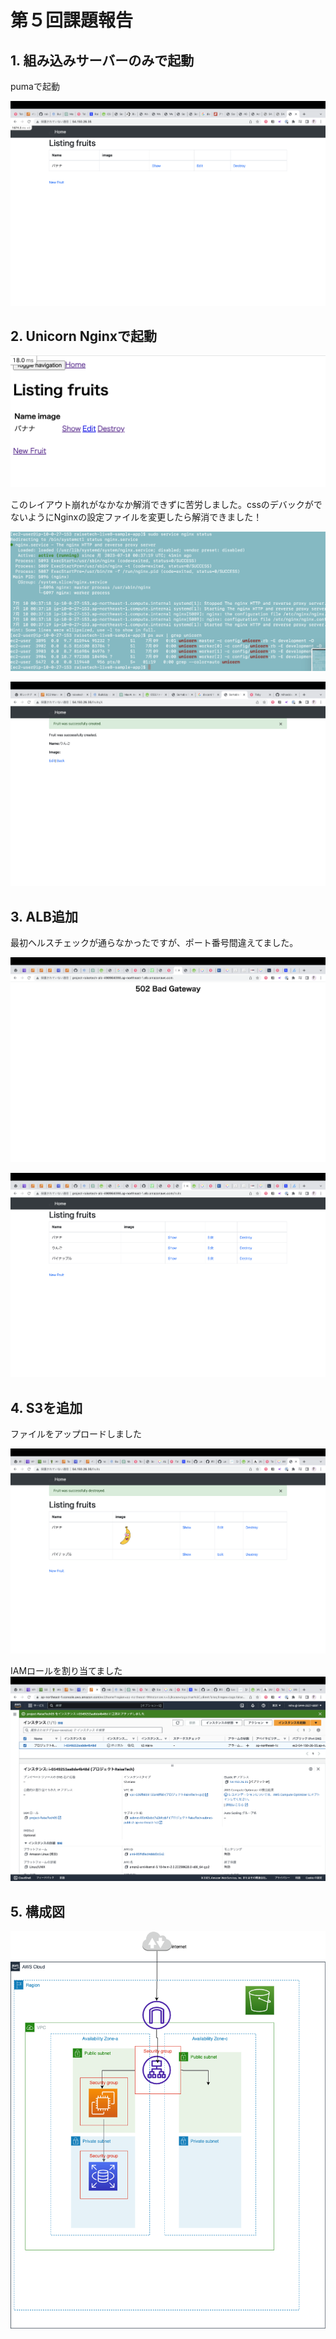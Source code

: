# 第５回課題報告

## 1. 組み込みサーバーのみで起動

pumaで起動　

![puma](images/puma.png)

## 2. Unicorn Nginxで起動

![unicorn-Nginx-error](images/unicorn-Nginx-error.png)

このレイアウト崩れがなかなか解消できずに苦労しました。cssのデバックがでないようにNginxの設定ファイルを変更したら解消できました！

![unicorn-Nginx](images/unicorn-Nginx.png)

![unicorn-Nginx-2](images/unicorn-Nginx-2.png)

## 3. ALB追加

最初ヘルスチェックが通らなかったですが、ポート番号間違えてました。

![ALB-error](images/ALB-error.png)

![ALB-success](images/ALB-success.png)

## 4. S3を追加

ファイルをアップロードしました

![S3-image](images/S3-image.png)

IAMロールを割り当てました
![IAMattach](images/IAMattach.png)

## 5. 構成図

![AWS構成図05](images/AWS構成図05.drawio.png)

